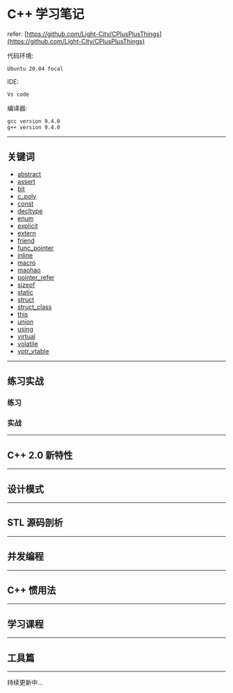 # C++ 学习笔记

refer: [https://github.com/Light-City/CPlusPlusThings](https://github.com/Light-City/CPlusPlusThings)

代码环境:

```text
Ubuntu 20.04 focal
```

IDE:

```text
Vs code
```

编译器:

```text
gcc version 9.4.0
g++ version 9.4.0
```

---

## 关键词

* [abstract](./keyWords/abstract/content.md)
* [assert](./keyWords/assert/content.md)
* [bit](./keyWords/bit/content.md)
* [c_poly](./keyWords/c_poly/content.md)
* [const](./keyWords/const/content.md)
* [decltype](./keyWords/decltype/content.md)
* [enum](./keyWords/enum/content.md)
* [explicit](./keyWords/explicit/content.md)
* [extern](./keyWords/extern/content.md)
* [friend](./keyWords/friend/content.md)
* [func_pointer](./keyWords/func_pointer/content.md)
* [inline](./keyWords/inline/content.md)
* [macro](./keyWords/macro/content.md)
* [maohao](./keyWords/maohao/content.md)
* [pointer_refer](./keyWords/pointer_refer/content.md)
* [sizeof](./keyWords/sizeof/content.md)
* [static](./keyWords/static/content.md)
* [struct](./keyWords/struct/content.md)
* [struct_class](./keyWords/struct_class/content.md)
* [this](./keyWords/this/content.md)
* [union](./keyWords/union/content.md)
* [using](./keyWords/using/content.md)
* [virtual](./keyWords/virtual/content.md)
* [volatile](./keyWords/volatile/content.md)
* [vptr_vtable](./keyWords/vptr_vtable/content.md)

---

## 练习实战

### 练习



### 实战



---

## C++ 2.0 新特性



---

## 设计模式



---

## STL 源码剖析



---

## 并发编程



---

## C++ 惯用法



---

## 学习课程



---

## 工具篇



---

持续更新中...
